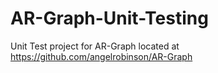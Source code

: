 # AR-Graph-Unit-Testing
Unit Test project for AR-Graph located at https://github.com/angelrobinson/AR-Graph
